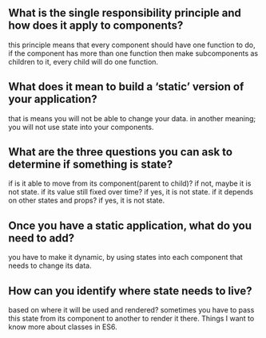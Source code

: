 ## What is the single responsibility principle and how does it apply to components?
this principle means that every component should have one function to do, if the component has more than one function then make subcomponents as children to it, every child will do one function.

## What does it mean to build a ‘static’ version of your application?
that is means you will not be able to change your data. in another meaning; you will not use state into your components.

## What are the three questions you can ask to determine if something is state?
if is it able to move from its component(parent to child)? if not, maybe it is not state. if its value still fixed over time? if yes, it is not state. if it depends on other states and props? if yes, it is not state.

## Once you have a static application, what do you need to add?
you have to make it dynamic, by using states into each component that needs to change its data.

## How can you identify where state needs to live?
based on where it will be used and rendered? sometimes you have to pass this state from its component to another to render it there. Things I want to know more about classes in ES6.

